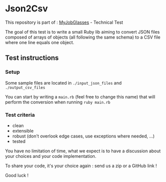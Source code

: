 # Json2Csv

This repository is part of : [MyJobGlasses](https://www.myjobglasses.com/) - Technical Test

The goal of this test is to write a small Ruby lib aiming to convert JSON files composed of arrays of objects (all following the same schema) to a CSV file where one line equals one object.

## Test instructions

### Setup

Some sample files are located in `./input_json_files` and `./output_csv_files`

You can start by writing a `main.rb` (feel free to change this name) that will perform the conversion when running `ruby main.rb`

### Test criteria

- clean
- extensible
- robust (don't overlook edge cases, use exceptions where needed, ...)
- tested

You have no limitation of time, what we expect is to have a discussion about your choices and your code implementation.

To share your code, it's your choice again : send us a zip or a GitHub link !

Good luck !
